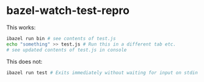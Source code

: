 # bazel-watch-test-repro

This works:
```sh
ibazel run bin # see contents of test.js
echo "something" >> test.js # Run this in a different tab etc.
# see updated contents of test.js in console
```

This does not:
```sh
ibazel run test # Exits immediately without waiting for input on stdin
```
